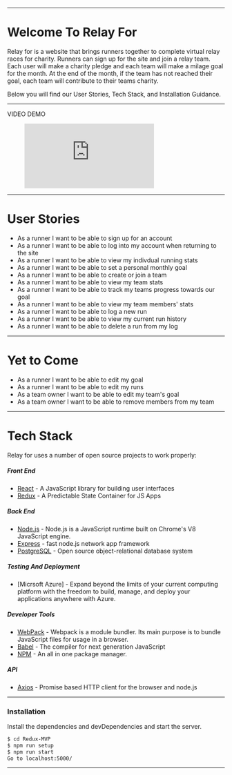 _________________________
# Welcome To Relay For
Relay for is a website that brings runners together to complete virtual relay races for charity. Runners can sign up for the site and join a relay team. Each user will make a charity pledge and each team will make a milage goal for the month. At the end of the month, if the team has not reached their goal, each team will contribute to their teams charity.

Below you will find our User Stories, Tech Stack, and Installation Guidance.
_________________________
VIDEO DEMO

<figure class="video_container">
  <iframe src="https://youtu.be/2EK1xGYsHwQ" frameborder="0" allowfullscreen="true"> </iframe>
</figure>

_________________________
# User Stories

* As a runner I want to be able to sign up for an account
* As a runner I want to be able to log into my account when returning to the site
* As a runner I want to be able to view my indivdual running stats
* As a runner I want to be able to set a personal monthly goal
* As a runner I want to be able to create or join a team
* As a runner I want to be able to view my team stats
* As a runner I want to be able to track my teams progress towards our goal
* As a runner I want to be able to view my team members' stats
* As a runner I want to be able to log a new run
* As a runner I want to be able to view my current run history
* As a runner I want to be able to delete a run from my log
_______________________

# Yet to Come
* As a runner I want to be able to edit my goal
* As a runner I want to be able to edit my runs
* As a team owner I want to be able to edit my team's goal
* As a team owner I want to be able to remove members from my team
_______________________
# Tech Stack
Relay for uses a number of open source projects to work properly:

##### Front End
* [React] - A JavaScript library for building user interfaces
* [Redux] - A Predictable State Container for JS Apps
##### Back End
* [Node.js] - Node.js is a JavaScript runtime built on Chrome's V8 JavaScript engine.
* [Express] - fast node.js network app framework
* [PostgreSQL] - Open source object-relational database system
##### Testing And Deployment
* [Micrsoft Azure] - Expand beyond the limits of your current computing platform with the freedom to build, manage, and deploy your applications anywhere with Azure.
##### Developer Tools
* [WebPack] - Webpack is a module bundler. Its main purpose is to bundle JavaScript files for usage in a browser.
* [Babel] - The compiler for next generation JavaScript
* [NPM] - An all in one package manager.
##### API
* [Axios] - Promise based HTTP client for the browser and node.js

_______________________
### Installation
Install the dependencies and devDependencies and start the server.

```sh
$ cd Redux-MVP
$ npm run setup
$ npm run start
Go to localhost:5000/
```
_______________________

[//]: # (These are reference links used in the body of this note and get stripped out when the markdown processor does its job. There is no need to format nicely because it shouldn't be seen. Thanks SO - http://stackoverflow.com/questions/4823468/store-comments-in-markdown-syntax)

   [Anthony Casper]: <https://github.com/a-casper>
   [node.js]: <http://nodejs.org>
   [express]: <http://expressjs.com>
   [React]: <https://reactjs.org/>
   [Redux]: <https://redux.js.org/>
   [PostgreSQL]: <https://www.postgresql.org/>
   [Microsoft Azure]: <https://azure.microsoft.com/en-us/>
   [Google Cloud]: <https://cloud.google.com/>
   [WebPack]: <https://webpack.js.org/>
   [Babel]: <https://babeljs.io/>
   [NPM]: <https://www.npmjs.com/>
   [Axios]: <https://github.com/axios/axios>